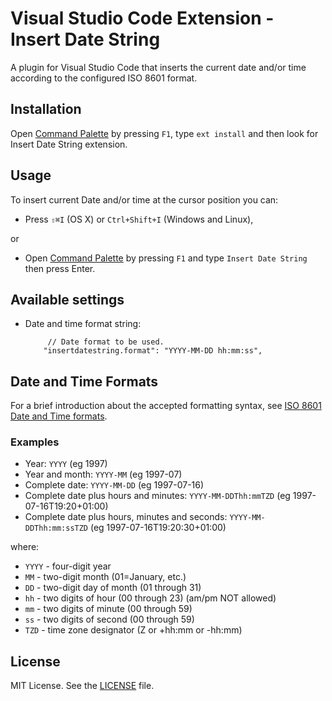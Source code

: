 # Visual Studio Code Extension - Insert Date String

A plugin for Visual Studio Code that inserts the current date and/or time according to the configured ISO 8601 format.

## Installation

Open [Command Palette](https://code.visualstudio.com/docs/editor/codebasics) by pressing `F1`, type `ext install` and then look for Insert Date String extension.

## Usage

To insert current Date and/or time at the cursor position you can:

* Press `⇧⌘I` (OS X) or `Ctrl+Shift+I` (Windows and Linux),

or

* Open [Command Palette](https://code.visualstudio.com/docs/editor/codebasics) by pressing `F1` and type `Insert Date String` then press Enter.

## Available settings

* Date and time format string:

           // Date format to be used.
          "insertdatestring.format": "YYYY-MM-DD hh:mm:ss",

## Date and Time Formats

For a brief introduction about the accepted formatting syntax, see [ISO 8601 Date and Time formats](https://www.w3.org/TR/NOTE-datetime).

### Examples

* Year: `YYYY` (eg 1997)
* Year and month: `YYYY-MM` (eg 1997-07)
* Complete date: `YYYY-MM-DD` (eg 1997-07-16)
* Complete date plus hours and minutes: `YYYY-MM-DDThh:mmTZD` (eg 1997-07-16T19:20+01:00)
* Complete date plus hours, minutes and seconds: `YYYY-MM-DDThh:mm:ssTZD` (eg 1997-07-16T19:20:30+01:00)

where:

* `YYYY` - four-digit year
* `MM` - two-digit month (01=January, etc.)
* `DD` - two-digit day of month (01 through 31)
* `hh` - two digits of hour (00 through 23) (am/pm NOT allowed)
* `mm` - two digits of minute (00 through 59)
* `ss` - two digits of second (00 through 59)
* `TZD` - time zone designator (Z or +hh:mm or -hh:mm)

## License

MIT License. See the [LICENSE](/LICENSE) file.